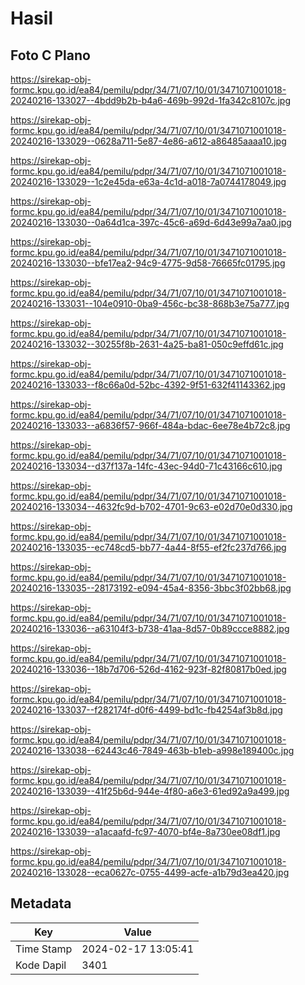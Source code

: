 # Hasil

## Foto C Plano

https://sirekap-obj-formc.kpu.go.id/ea84/pemilu/pdpr/34/71/07/10/01/3471071001018-20240216-133027--4bdd9b2b-b4a6-469b-992d-1fa342c8107c.jpg

https://sirekap-obj-formc.kpu.go.id/ea84/pemilu/pdpr/34/71/07/10/01/3471071001018-20240216-133029--0628a711-5e87-4e86-a612-a86485aaaa10.jpg

https://sirekap-obj-formc.kpu.go.id/ea84/pemilu/pdpr/34/71/07/10/01/3471071001018-20240216-133029--1c2e45da-e63a-4c1d-a018-7a0744178049.jpg

https://sirekap-obj-formc.kpu.go.id/ea84/pemilu/pdpr/34/71/07/10/01/3471071001018-20240216-133030--0a64d1ca-397c-45c6-a69d-6d43e99a7aa0.jpg

https://sirekap-obj-formc.kpu.go.id/ea84/pemilu/pdpr/34/71/07/10/01/3471071001018-20240216-133030--bfe17ea2-94c9-4775-9d58-76665fc01795.jpg

https://sirekap-obj-formc.kpu.go.id/ea84/pemilu/pdpr/34/71/07/10/01/3471071001018-20240216-133031--104e0910-0ba9-456c-bc38-868b3e75a777.jpg

https://sirekap-obj-formc.kpu.go.id/ea84/pemilu/pdpr/34/71/07/10/01/3471071001018-20240216-133032--30255f8b-2631-4a25-ba81-050c9effd61c.jpg

https://sirekap-obj-formc.kpu.go.id/ea84/pemilu/pdpr/34/71/07/10/01/3471071001018-20240216-133033--f8c66a0d-52bc-4392-9f51-632f41143362.jpg

https://sirekap-obj-formc.kpu.go.id/ea84/pemilu/pdpr/34/71/07/10/01/3471071001018-20240216-133033--a6836f57-966f-484a-bdac-6ee78e4b72c8.jpg

https://sirekap-obj-formc.kpu.go.id/ea84/pemilu/pdpr/34/71/07/10/01/3471071001018-20240216-133034--d37f137a-14fc-43ec-94d0-71c43166c610.jpg

https://sirekap-obj-formc.kpu.go.id/ea84/pemilu/pdpr/34/71/07/10/01/3471071001018-20240216-133034--4632fc9d-b702-4701-9c63-e02d70e0d330.jpg

https://sirekap-obj-formc.kpu.go.id/ea84/pemilu/pdpr/34/71/07/10/01/3471071001018-20240216-133035--ec748cd5-bb77-4a44-8f55-ef2fc237d766.jpg

https://sirekap-obj-formc.kpu.go.id/ea84/pemilu/pdpr/34/71/07/10/01/3471071001018-20240216-133035--28173192-e094-45a4-8356-3bbc3f02bb68.jpg

https://sirekap-obj-formc.kpu.go.id/ea84/pemilu/pdpr/34/71/07/10/01/3471071001018-20240216-133036--a63104f3-b738-41aa-8d57-0b89ccce8882.jpg

https://sirekap-obj-formc.kpu.go.id/ea84/pemilu/pdpr/34/71/07/10/01/3471071001018-20240216-133036--18b7d706-526d-4162-923f-82f80817b0ed.jpg

https://sirekap-obj-formc.kpu.go.id/ea84/pemilu/pdpr/34/71/07/10/01/3471071001018-20240216-133037--f282174f-d0f6-4499-bd1c-fb4254af3b8d.jpg

https://sirekap-obj-formc.kpu.go.id/ea84/pemilu/pdpr/34/71/07/10/01/3471071001018-20240216-133038--62443c46-7849-463b-b1eb-a998e189400c.jpg

https://sirekap-obj-formc.kpu.go.id/ea84/pemilu/pdpr/34/71/07/10/01/3471071001018-20240216-133039--41f25b6d-944e-4f80-a6e3-61ed92a9a499.jpg

https://sirekap-obj-formc.kpu.go.id/ea84/pemilu/pdpr/34/71/07/10/01/3471071001018-20240216-133039--a1acaafd-fc97-4070-bf4e-8a730ee08df1.jpg

https://sirekap-obj-formc.kpu.go.id/ea84/pemilu/pdpr/34/71/07/10/01/3471071001018-20240216-133028--eca0627c-0755-4499-acfe-a1b79d3ea420.jpg


## Metadata

| Key        | Value               |
| ---------- | ------------------- |
| Time Stamp | 2024-02-17 13:05:41 |
| Kode Dapil | 3401                |



